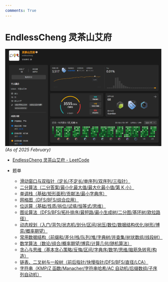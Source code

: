 ```yaml
---
comments: True
---
```


# EndlessCheng 灵茶山艾府

![endlesscheng](../assets/endlesscheng.png)
_(As of 2025 February)_

-   [EndlessCheng 灵茶山艾府 - LeetCode](https://leetcode.cn/u/endlesscheng/)
-   题单

    -   [滑动窗口与双指针（定长/不定长/单序列/双序列/三指针）]()
    -   [二分算法（二分答案/最小化最大值/最大化最小值/第 K 小）]()
    -   [单调栈（基础/矩形面积/贡献法/最小字典序）]()
    -   [网格图（DFS/BFS/综合应用）]()
    -   [位运算（基础/性质/拆位/试填/恒等式/思维）]()
    -   [图论算法（DFS/BFS/拓扑排序/最短路/最小生成树/二分图/基环树/欧拉路径）]()
    -   [动态规划（入门/背包/状态机/划分/区间/状压/数位/数据结构优化/树形/博弈/概率期望）](https://leetcode.cn/circle/discuss/tXLS3i/)
    -   [常用数据结构（前缀和/差分/栈/队列/堆/字典树/并查集/树状数组/线段树）](https://leetcode.cn/circle/discuss/mOr1u6/)
    -   [数学算法（数论/组合/概率期望/博弈/计算几何/随机算法）]()
    -   [贪心与思维（基本贪心策略/反悔/区间/字典序/数学/思维/脑筋急转弯/构造）]()
    -   [链表、二叉树与一般树（前后指针/快慢指针/DFS/BFS/直径/LCA）]()
    -   [字符串（KMP/Z 函数/Manacher/字符串哈希/AC 自动机/后缀数组/子序列自动机）]()

